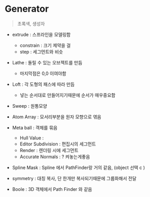 # Generator 

> 초록색, 생성자

- extrude : 스프라인을 모델링함 
    - constrain : 크기 제약을 걸
    - step : 세그먼트와 비슷
    
         
        
- Lathe : 돌릴 수 있는 오브젝트를 만듬
    - 마지막점은 0,0 이여야함
    
- Loft : 각 도형의 패스에 따라 만듬
    - 넣는 순서대로 만들어지기때문에 순서가 매우중요함
    
- Sweep : 원통모양

- Atom Array : 모서리부분을 원자 모향으로 엮음

- Meta ball : 객체를 묶음
    - Hull Value : 
    - Editor Subdivision : 편집시의 세그먼트
    - Render : 렌더링 시에 세그먼트
    - Accurate Normals : ? 켜놓는게좋음
    
    
- Spline Mask : Spline 에서 PathFinder랑 거의 같음, (object 선택 c )
- symmetry : 대칭 복사, 단 한개만 복사되기때문에 그룹화해서 전달
- Boole : 3D 객체에서 Path Finder 와 같음
    
    
    